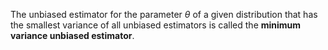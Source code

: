 The unbiased estimator for the parameter $\theta$ of a given distribution that has the smallest variance of all unbiased estimators is called the **minimum variance unbiased estimator**.
